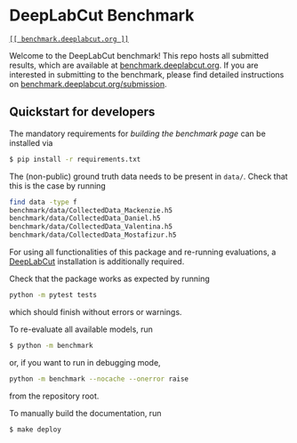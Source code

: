 DeepLabCut Benchmark
====================

[`[[ benchmark.deeplabcut.org ]]` ](https://benchmark.deeplabcut.org)

Welcome to the DeepLabCut benchmark!
This repo hosts all submitted results, which are available at [benchmark.deeplabcut.org](https://benchmark.deeplabcut.org).
If you are interested in submitting to the benchmark, please find detailed instructions on [benchmark.deeplabcut.org/submission](https://benchmark.deeplabcut.org/submission).


Quickstart for developers
-------------------------

The mandatory requirements for *building the benchmark page* can be installed via

``` bash
$ pip install -r requirements.txt
```

The (non-public) ground truth data needs to be present in `data/`. Check that this is the case by running

``` bash
find data -type f
benchmark/data/CollectedData_Mackenzie.h5
benchmark/data/CollectedData_Daniel.h5
benchmark/data/CollectedData_Valentina.h5
benchmark/data/CollectedData_Mostafizur.h5
```

For using all functionalities of this package and re-running evaluations, a [DeepLabCut](https://github.com/DeepLabCut/DeepLabCut/blob/master/docs/installation.md) installation is additionally required.

Check that the package works as expected by running

``` bash
python -m pytest tests
```

which should finish without errors or warnings.

To re-evaluate all available models, run 

``` bash
$ python -m benchmark
```

or, if you want to run in debugging mode,

``` bash
python -m benchmark --nocache --onerror raise
```

from the repository root. 

To manually build the documentation, run

``` bash
$ make deploy
```
